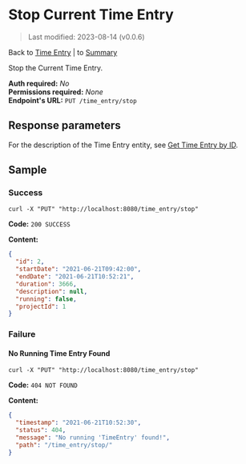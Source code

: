 # Stop Current Time Entry

> Last modified: 2023-08-14 (v0.0.6)

Back to [Time Entry](../Time%20Entry.md) | to [Summary](../../README.md)

Stop the Current Time Entry.

**Auth required:** _No_  
**Permissions required:** _None_  
**Endpoint's URL:** `PUT /time_entry/stop`

## Response parameters

For the description of the Time Entry entity, see [Get Time Entry by ID](Get-Time-Entry-by-ID.md).

## Sample

### Success

```shell
curl -X "PUT" "http://localhost:8080/time_entry/stop"
```

**Code:** `200 SUCCESS`

**Content:**

```json
{
  "id": 2,
  "startDate": "2021-06-21T09:42:00",
  "endDate": "2021-06-21T10:52:21",
  "duration": 3666,
  "description": null,
  "running": false,
  "projectId": 1
}
```

### Failure

#### No Running Time Entry Found

```shell
curl -X "PUT" "http://localhost:8080/time_entry/stop"
```

**Code:** `404 NOT FOUND`

**Content:**

```json
{
  "timestamp": "2021-06-21T10:52:30",
  "status": 404,
  "message": "No running 'TimeEntry' found!",
  "path": "/time_entry/stop/"
}
```

